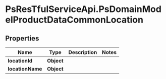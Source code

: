 # PsResTfulServiceApi.PsDomainModelProductDataCommonLocation

## Properties
Name | Type | Description | Notes
------------ | ------------- | ------------- | -------------
**locationId** | **Object** |  | 
**locationName** | **Object** |  | 
